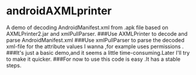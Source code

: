 # androidAXMLprinter
A demo of decoding AndroidManifest.xml from .apk file  based on AXMLPrinter2.jar and xmlPullParser.
###Use AXMLPrinter to decode and parse AndroidManifest.xml
###Use xmlPullParser to parse the decoded xml-file for the attribute values I wanna ,for example uses permissions .
###It's just a basic demo,and it seems a little time-consuming.Later I'll try to make it quicker.
###For now to use this code is easy .It has a stable steps.
